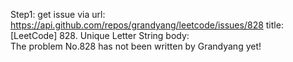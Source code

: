Step1: get issue via url: https://api.github.com/repos/grandyang/leetcode/issues/828 
 title:[LeetCode] 828. Unique Letter String 
 body:  
 The problem No.828 has not been written by Grandyang yet!